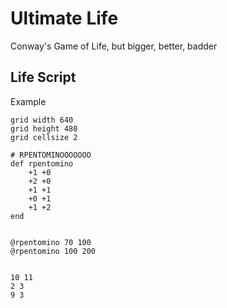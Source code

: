Ultimate Life
=================================================================================

Conway's Game of Life, but bigger, better, badder


Life Script
---------------------------------------------------------------------------------

Example

    grid width 640
    grid height 480
    grid cellsize 2

    # RPENTOMINOOOOOOO
    def rpentomino
        +1 +0
        +2 +0
        +1 +1
        +0 +1
        +1 +2
    end


    @rpentomino 70 100
    @rpentomino 100 200


    10 11
    2 3
    9 3
